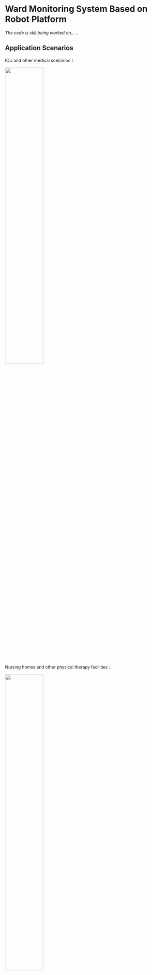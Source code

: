 # Ward Monitoring System Based on Robot Platform

*The code is still being worked on......*



## Application Scenarios

ICU and other medical scenarios：

<img src="https://i.imgur.com/maBD5Qd.png" width="50%">

Nursing homes and other physical therapy facilities：

<img src="https://i.imgur.com/iScV9rm.png" width="50%">



## Ⅰ Computer Vision Monitoring System Based on Action Recognition Algorithm.

The computer vision monitoring system is mainly developed and deployed based on the mainstream video motion recognition algorithm. Mainstream motion recognition algorithms include C3D, TSN, SlowFast, etc. 

Due to the particularity of the task, it is impossible to use public data sets, such as UCF101 and Kinetics 400, etc., so it is necessary to independently collect data and make standard data sets for model training. 

After the model is trained, it needs to be deployed on a mobile platform for real-time high-frame rate model inference. The mobile platform is **NVIDIA Jetson AGX Orin DEVELOPER KIT**, and the target real-time detection frame rate is more than 20FPS.



### Production of the Dataset

UCF101 and its structure：

<img src="https://i.imgur.com/5FOan7k.png" width="80%">

Realsense Camera：

<img src="https://i.imgur.com/KMhME9a.png" width="30%">

**Self-produced Mock Dataset in ICU---ICU9**

<table>
    <tr>
        <td ><center><img src="https://i.imgur.com/MRCiBkm.gif" width="120%"></center></td>
        <td ><center><img src="https://i.imgur.com/cISBplv.gif" width="120%"></center></td>
        <td ><center><img src="https://i.imgur.com/Lpcc8Yw.gif" width="120%"></center></td>
    </tr>
    <tr>
    <td><center><img src="https://i.imgur.com/Qisd9pj.gif" width="120%"></center></td>
    <td ><center><img src="https://i.imgur.com/MnIZ9QR.gif" width="120%"></center></td>
    <td ><center><img src="https://i.imgur.com/HXHabFK.gif" width="120%"></center></td>
	</tr>
    <tr>
    <td><center><img src="https://i.imgur.com/ovdVXLW.gif" width="120%"></center></td>
    <td><center><img src="https://i.imgur.com/4qtsX9h.gif" width="120%"></center></td>
    <td><center><img src="https://i.imgur.com/smANWl3.gif" width="120%"></center></td>
	</tr>
</table>

**Categories:**

| ShakingHead       | PullingOutTubesOnBothHands | PullingOutTubesInMouth |
| ----------------- | -------------------------- | ---------------------- |
| **LiftingLeg**    | **WrigglingBody**          | **GettingUp**          |
| **NormalGesture** | **KickingBedBoard**        | **SlappingFence**      |

**However, the diversity of simulation data is insufficient, and more information needs to be obtained from limited data.**

In view of this, I propose a video sampling method based on sliding window.

The basic principle is as follows: 5s is used as a fixed window Length (that is, the length of each short video), let this window slide on the captured large video to capture the subvideo, and the sliding interval is adjustable. In this way, more small segments of data can be obtained in the limited video data.

**After all, the simulated data set cannot be compared with the data collected in the real environment, so at this stage, we actively cooperate with the hospital to collect the real data.**

<table>
    <tr>
    <td ><center><img src="https://i.imgur.com/OecZ3ga.gif" width="120%"></center></td>
    <td ><center><img src="https://i.imgur.com/Pzyn6OE.gif" width="120%"></center></td>
    </tr>
    <tr>
    <td><center><img src="https://i.imgur.com/uXJMaKt.gif" width="120%"></center></td>
    <td ><center><img src="https://i.imgur.com/DHcgpWr.gif" width="120%"></center></td>
    </tr>
</table>

***However, real-world data is more complex and noisy, requiring more efficient ways to deal with......***



### Action Recognition Algorithm

TOOL: MMAction2

<img src="https://i.imgur.com/H6JmuV9.png" width="40%">

#### C3D

For problems based on video analysis, 2D convolution is not good at capturing temporal information, so 3D convolution is proposed to solve this problem.

<img src="https://i.imgur.com/kzrorjq.png" width="90%">

This network I used is quite different from the structure in the paper. 

**The network used for training consists of five convolutional layers, five pooling layers, two fully connected layers, and one softmax output layer**

After experiments, using the model structure in the paper will increase the model parameters and make the model complicated, which makes the learning more difficult. 

**The simplified model structure enables faster and more accurate learning of features in the data.**

```python
def c3d_model():
    input_shape = (480,270,16,3)
    weight_decay = 0.005
    nb_classes = 9
    inputs = Input(input_shape)
    x = Conv3D(64,(3,3,3),strides=(1,1,1),padding='same',
               activation='relu',kernel_regularizer=l2(weight_decay))(inputs)
    x = MaxPool3D((2,2,1),strides=(2,2,1),padding='same')(x)

    x = Conv3D(128,(3,3,3),strides=(1,1,1),padding='same',
               activation='relu',kernel_regularizer=l2(weight_decay))(x)
    x = MaxPool3D((2,2,2),strides=(2,2,2),padding='same')(x)

    x = Conv3D(128,(3,3,3),strides=(1,1,1),padding='same',
               activation='relu',kernel_regularizer=l2(weight_decay))(x)
    x = MaxPool3D((2,2,2),strides=(2,2,2),padding='same')(x)

    x = Conv3D(256,(3,3,3),strides=(1,1,1),padding='same',
               activation='relu',kernel_regularizer=l2(weight_decay))(x)
    x = MaxPool3D((2,2,2),strides=(2,2,2),padding='same')(x)

    x = Conv3D(256, (3, 3, 3), strides=(1, 1, 1), padding='same',
               activation='relu',kernel_regularizer=l2(weight_decay))(x)
    x = MaxPool3D((2, 2, 2), strides=(2, 2, 2), padding='same')(x)
    
    x = Flatten()(x)
    x = Dense(2048,activation='relu',kernel_regularizer=l2(weight_decay))(x)
    x = Dropout(0.5)(x)
    
    x = Dense(2048,activation='relu',kernel_regularizer=l2(weight_decay))(x)
    x = Dropout(0.5)(x)
    
    x = Dense(nb_classes,kernel_regularizer=l2(weight_decay))(x)
    x = Activation('softmax')(x)
    
    model = Model(inputs, x)
    
    return model
```

**Results Visualization:**

Use source code to train from scratch, the curve is smooth, and the final loss convergence is rapid. The model training accuracy is high, reaching 90%, but the generalization performance is slightly poor, reaching about 70% accuracy.

Use the mmaction2 toolkit and fine-tune training using the pre-trained model. The curve is relatively smooth, and the final loss convergence is relatively rapid, and the model training accuracy is higher, reaching 95%+.

<table>
    <tr>
    <td ><center><img src="https://i.imgur.com/nRCSuSS.png" width="120%"></center></td>
    <td ><center><img src="https://i.imgur.com/p0HAf2m.png" width="120%"></center></td>
    </tr>
    <tr>
    <td><center><img src="https://i.imgur.com/XXgtrOm.png" width="120%"></center></td>
    <td ><center><img src="https://i.imgur.com/rSeNc0a.png" width="120%"></center></td>
    </tr>
</table>

<div align=center><img src="https://i.imgur.com/7o1mnrx.png" width="60%"></div>

***There's room for improvement......***



#### TSN

An input video is divided into K segments, and a snippet (several frames of images superimposed) is randomly sampled from its corresponding segment. Different segments of the category score fusion. This is a video-level prediction. The predictions of all models are then combined to produce the final prediction.

<img src="https://i.imgur.com/UGkBQgH.png" width="80%">

**Results Visualization:**

The curve is relatively smooth, the final loss convergence is relatively rapid, the model training accuracy is high, up to 99%, the generalization performance is also good, can reach an average accuracy of about 95%. 

At the same time, the heat map is drawn, and it is found that each category is more accurate, and there is no need to reduce the number of categories.

<table>
    <tr>
    <td ><center><img src="https://i.imgur.com/gzgeIMV.png" width="120%"></center></td>
    <td ><center><img src="https://i.imgur.com/7Ri0OeD.png" width="120%"></center></td>
    </tr>
</table>

<div align=center><img src="https://i.imgur.com/s72Y1Fp.png" width="50%"></div>

#### SlowFast

SlowFast is a video recognition paper at Facebook's 2019 ICCV. In this paper, a new SlowFast network architecture is proposed to realize the processing and analysis of time and space dimensions by two branches respectively.

<img src="https://i.imgur.com/TRsVk4n.png" width="80%">

**Results Visualization:**

*The overall effect of the SlowFast model is close to the TSN model, which is omitted here...*



### Demonstration of Real-time Action Recognition

<table>
    <tr>
    <td><center><img src="https://i.imgur.com/V0sflay.gif" width="120%"></center></td>
    <td><center><img src="https://i.imgur.com/AplnnXo.gif" width="120%"></center></td>
    </tr>
    <tr>
    <td><center><img src="https://i.imgur.com/WwfMpqA.gif" width="120%"></center></td>
    <td><center><img src="https://i.imgur.com/7rdzMMJ.gif" width="120%"></center></td>
    </tr>
</table>



## Ⅱ Simulation of Robot Navigation and Obstacle Avoidance Algorithm in Crowd.

**References:**
***Crowd-Robot Interaction: Crowd-aware Robot Navigation with Attention-based Deep Reinforcement Learning. ICRA 2019.*** 

***Relational Graph Learning for Crowd Navigation. IROS 2020.***  

This task mainly focuses on replicating the algorithms based on graph convolutional neural network and reinforcement learning in the paper, and for this project, adjusting the experimental environment and adding the model distillation method to simulate the crowd navigation and obstacle avoidance of robots.

<div align=center><img src="https://i.imgur.com/SY8OSZU.png" width="40%"></div>

<div align=center><img src="https://i.imgur.com/fZRB2xh.png" width="40%"></div>

<div align=center><img src="https://i.imgur.com/jXVp3Ns.png" width="80%"></div>

The entire model is based on GCN (Graph Convolutional Neural Network) and RL (reinforcement learning), using GCN to calculate the human state and predict the direction, using reinforcement learning to optimize robot decisions, and combining the two to develop efficient robot navigation in crowds.



### Personal Understanding of RGL Model.

In the process of movement, pedestrians will be affected by other pedestrians. **The graph neural network is used to regard people as nodes and the interaction between pedestrians as edges.** 

The interaction coefficient between pedestrians a and pedestrians b, c and d is calculated through the attention mechanism, and the influence of pedestrians a on pedestrians b, c and d is obtained by weighting, that is, a weighting vector. Use this vector to predict the path of pedestrian a.

This vector is then fused with other features, input into other networks (either fully connected layer or recurrent neural network), and finally trained by supervised learning to obtain the parameters of the graph neural network. This graph neural network refers to the graph composed of human beings, which will have some parameters, this graph neural network is a feature extraction fusion device, the function is to extract the feature vector.

For the prediction of human trajectory, ***LSTM*** can get the position of the next moment with each recursive step, and the trajectory can be obtained by sequential recursion. 

For the robot trajectory prediction part, graph neural network is used, but it is not used to predict the robot position, but is used to form a ***value network*** of ***reinforcement learning***. The node of the graph neural network is the position of the robot and the pedestrian, and the output is the ***value***, which is used to evaluate the quality of the state.



### Ongoing Experiments on Control Variables.

Overall, making the robot visible to pedestrians had a higher success rate, while other factors had little effect.

**Preliminary experimental results:**

<img src="https://i.imgur.com/UiNCPPk.png" width="70%">

<img src="https://i.imgur.com/LmrERuC.png" width="70%">



### Results Visualization:

<table>
    <tr>
    <td><center><img src="https://i.imgur.com/NGmMeST.jpg" width="120%"></center></td>
    <td><center><img src="https://i.imgur.com/ZnBlgn9.jpg" width="120%"></center></td>
    </tr>
    <tr>
    <td><center><img src="https://i.imgur.com/72HBvpJ.jpg" width="120%"></center></td>
    <td><center><img src="https://i.imgur.com/r0Xgaze.jpg" width="120%"></center></td>
    </tr>
</table>

The local fluctuation of model training is large, but the overall trend is normal and tends to converge gradually.
Specific performance:
1. The time to reach the target point is gradually reduced.
2. The success rate of reaching the target point gradually increases.
3. The reward value is increasing each time (indicating that the robot has found the right learning direction).
4. The collision rate is gradually reduced (the success rate of obstacle avoidance is continuously improved).

<table>
    <tr>
    <td><center><img src="https://i.imgur.com/1j6jKR2.gif" width="120%"></center></td>
    <td><center><img src="https://i.imgur.com/jAbMpfV.gif" width="120%"></center></td>
    </tr>
    <tr>
    <td><center><img src="https://i.imgur.com/Ayw2fiD.gif" width="120%"></center></td>
    <td><center><img src="https://i.imgur.com/76eqBHM.gif" width="120%"></center></td>
    </tr>
</table>

*Simulation using gym.*

## Demonstration of Overall System

https://youtu.be/MbLl9JUXypQ

[<img src="https://i.imgur.com/7ToyGK4.png" width="80%">](https://youtu.be/MbLl9JUXypQ)
